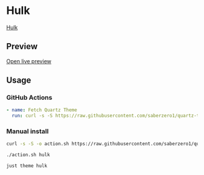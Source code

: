 # Hulk

[Hulk](#)

## Preview

[Open live preview](https://quartz-themes.github.io/hulk/)

## Usage

### GitHub Actions

```yaml
- name: Fetch Quartz Theme
  run: curl -s -S https://raw.githubusercontent.com/saberzero1/quartz-themes/master/action.sh | bash -s -- hulk
```

### Manual install

```bash
curl -s -S -o action.sh https://raw.githubusercontent.com/saberzero1/quartz-themes/master/action.sh

./action.sh hulk
```

```bash
just theme hulk
```
